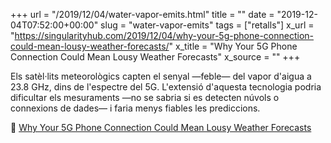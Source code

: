 +++
url = "/2019/12/04/water-vapor-emits.html"
title = ""
date = "2019-12-04T07:52:00+00:00"
slug = "water-vapor-emits"
tags = ["retalls"]
x_url = "https://singularityhub.com/2019/12/04/why-your-5g-phone-connection-could-mean-lousy-weather-forecasts/"
x_title = "Why Your 5G Phone Connection Could Mean Lousy Weather Forecasts"
x_source = ""
+++

Els satèl·lits meteorològics capten el senyal —feble— del vapor d'aigua a 23.8 GHz, dins de l'espectre del 5G. L'extensió d'aquesta tecnologia podria dificultar els mesuraments —no se sabria si es detecten núvols o connexions de dades— i faria menys fiables les prediccions.

📎 [Why Your 5G Phone Connection Could Mean Lousy Weather Forecasts](https://singularityhub.com/2019/12/04/why-your-5g-phone-connection-could-mean-lousy-weather-forecasts/)
